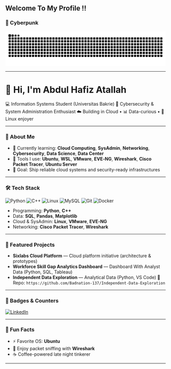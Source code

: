 ## Welcome To My Profile !!
### 🌌 Cyberpunk
![Snake Cyberpunk](https://github.com/Badnation-137/Badnation-137/blob/output/snake-cyberpunk.svg)

---

# 👋 Hi, I'm **Abdul Hafiz Atallah**

💻 Information Systems Student (Universitas Bakrie)
🔐 Cybersecurity & System Administration Enthusiast
☁️ Building in Cloud • 📊 Data-curious • 🐧 Linux enjoyer

---

### 🔎 About Me

* 🌱 Currently learning: **Cloud Computing**, **SysAdmin**, **Networking**, **Cybersecurity**,  **Data Science**,  **Data Center**
* 🧰 Tools I use: **Ubuntu**, **WSL**, **VMware**, **EVE‑NG**, **Wireshark**, **Cisco Packet Tracer**,  **Ubuntu Server**
* 🎯 Goal: Ship reliable cloud systems and security-ready infrastructures

---

### 🛠️ Tech Stack

<p align="left">
  <img src="https://cdn.jsdelivr.net/gh/devicons/devicon/icons/python/python-original.svg" width="40" alt="Python"/>
  <img src="https://cdn.jsdelivr.net/gh/devicons/devicon/icons/cplusplus/cplusplus-original.svg" width="40" alt="C++"/>
  <img src="https://cdn.jsdelivr.net/gh/devicons/devicon/icons/linux/linux-original.svg" width="40" alt="Linux"/>
  <img src="https://cdn.jsdelivr.net/gh/devicons/devicon/icons/mysql/mysql-original.svg" width="40" alt="MySQL"/>
  <img src="https://cdn.jsdelivr.net/gh/devicons/devicon/icons/git/git-original.svg" width="40" alt="Git"/>
  <img src="https://cdn.jsdelivr.net/gh/devicons/devicon/icons/docker/docker-original.svg" width="40" alt="Docker"/>
</p>

* Programming: **Python**, **C++**
* Data: **SQL**, **Pandas**, **Matplotlib**
* Cloud & SysAdmin: **Linux**, **VMware**, **EVE‑NG**
* Networking: **Cisco Packet Tracer**, **Wireshark**

---

### 🚀 Featured Projects

* **Sixlabs Cloud Platform** — Cloud platform initiative (architecture & prototypes)
* **Workforce Skill Gap Analytics Dashboard** — Dashboard With Analyst Data (Python, SQL, Tableau)
* **Independent Data Exploration** — Analytical Data (Python, VS Code)
  🔗 Repo: `https://github.com/Badnation-137/Independent-Data-Exploration`


---

### 🧩 Badges & Counters

[![LinkedIn](https://img.shields.io/badge/LinkedIn-Profile-blue)](https://www.linkedin.com/in/abdul-hafiz-atallah/)

---

### 💬 Fun Facts

* ⚡ Favorite OS: **Ubuntu**
* 🧪 Enjoy packet sniffing with **Wireshark**
* ☕ Coffee-powered late night tinkerer

---
